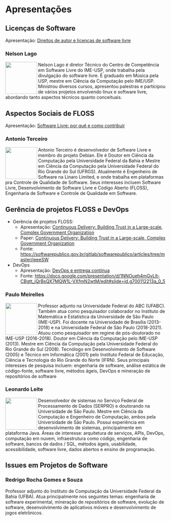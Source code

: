 # Apresentações

## Licenças de Software

Apresentação:
[Direitos de autor e licenças de software livre](licencas-soft-livre-2021.odp?raw=true)

### Nelson Lago

<img src="http://servicosweb.cnpq.br/wspessoa/servletrecuperafoto?tipo=1&id=K4235407H0" height="100" align="left">

Nelson Lago é diretor Técnico do Centro de Competência em Software Livre do IME-USP, onde trabalha pela divulgação do software livre. É graduado em Música pela USP, mestre em Ciência da Computação pelo IME/USP. Ministrou diversos cursos, apresentou palestras e participou de vários projetos envolvendo linux e software livre, abordando tanto aspectos técnicos quanto conceituais.

## Aspectos Sociais de FLOSS

Apresentação:
[Software Livre: por quê e como contribuir](sl-contribuir.pdf?raw=true)

### Antonio Terceiro

<img src="https://terceiro.xyz/photo.jpg" height="100" align="left">

Antonio Terceiro é desenvolvedor de Software Livre e membro do projeto Debian. Ele é Doutor em Ciência da Computação pela Universidade Federal da Bahia e Mestre em Ciência da Computação pela Universidade Federal do Rio Grande do Sul (UFRGS). Atualmente é Engenheiro de Software na Linaro Limited, e onde trabalha em plataformas pra Controle de Qualidade de Software. Seus interesses incluem Software Livre, Desenvolvimento de Software Livre e Código Aberto (FLOSS), Engenharia de Software e Controle de Qualidade em Software.

## Gerência de projetos FLOSS e DevOps

- Gerência de projetos FLOSS:
  - Apresentação: [Continuous Delivery: Building Trust in a Large-scale, Complex Government Organization](IEEE-SW-CD-SPB-presentation.pdf?raw=true)
  - Paper: [Continuous Delivery: Building Trust in a Large-scale, Complex Government Organization](IEEE-SW-CD-SPB-paper.pdf?raw=true)
  - Fonte: https://softwarepublico.gov.br/gitlab/softwarepublico/articles/tree/master/ieeeSW
- DevOps
  - Apresentação: [DevOps e entrega contínua](2021-10-29_DevOps_UFBA.pdf?raw=true)
  - Fonte: https://docs.google.com/presentation/d/1NNOueh4mGvLlt-CBgtt_iQrBsQX7MQW1L-VXfmN2wtM/edit#slide=id.g700112213a_0_5

### Paulo Meirelles

<img src="http://servicosweb.cnpq.br/wspessoa/servletrecuperafoto?tipo=1&id=K4188461E1" height="100" align="left">

Professor adjunto na Universidade Federal do ABC (UFABC). Também atua como pesquisador colaborador no Instituto de Matemática e Estatística da Universidade de São Paulo (IME-USP). Foi docente na Universidade de Brasília (2013-2018) e na Universidade Federal de São Paulo (2018-2021). Atuou como pesquisador em regime de pós-doutorado no IME-USP (2016-2018). Doutor em Ciência da Computação pelo IME-USP (2013). Mestre em Ciência da Computação pela Universidade Federal do Rio Grande do Sul (2008). Tecnólogo em Desenvolvimento de Software (2005) e Técnico em Informática (2001) pelo Instituto Federal de Educação, Ciência e Tecnologia do Rio Grande do Norte (IFRN). Seus principais interesses de pesquisa incluem: engenharia de software, análise estática de código-fonte, software livre, métodos ágeis, DevOps e mineração de repositórios de software

### Leonardo Leite

<img src="http://servicosweb.cnpq.br/wspessoa/servletrecuperafoto?tipo=1&id=K4489217E0" height="100" align="left">

Desenvolvedor de sistemas no Serviço Federal de Processamento de Dados (SERPRO) e doutorando na Universidade de São Paulo. Mestre em Ciência da Computação e Engenheiro de Computação, ambos pela Universidade de São Paulo. Possui experiência em desenvolvimento de sistemas, principalmente em plataforma Java. Áreas de interesse: arquitetura de serviços, APIs, DevOps, computação em nuvem, infraestrutura como código, engenharia de software, bancos de dados / SQL, métodos ágeis, usabilidade, acessibilidade, software livre, dados abertos e ensino de programação.

## Issues em Projetos de Software

### Redrigo Rocha Gomes e Souza

Professor adjunto do Instituto de Computação da Universidade Federal da Bahia (UFBA). Atua principalmente nos seguintes temas: engenharia de software experimental, mineração de repositórios de software, evolução de software, desenvolvimento de aplicativos móveis e desenvolvimento de jogos eletrônicos.


